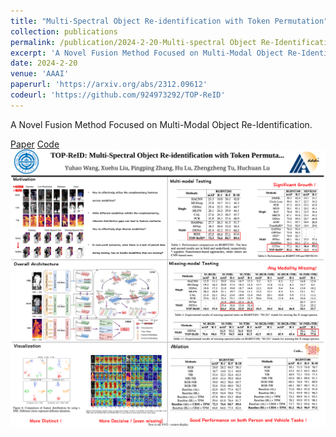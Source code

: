 ```yaml
---
title: "Multi-Spectral Object Re-identification with Token Permutation"
collection: publications
permalink: /publication/2024-2-20-Multi-spectral Object Re-Identification with Token Permutation
excerpt: 'A Novel Fusion Method Focused on Multi-Modal Object Re-Identification.'
date: 2024-2-20
venue: 'AAAI'
paperurl: 'https://arxiv.org/abs/2312.09612'
codeurl: 'https://github.com/924973292/TOP-ReID'
---
```

A Novel Fusion Method Focused on Multi-Modal Object Re-Identification.

[Paper](https://arxiv.org/abs/2312.09612)
[Code](https://github.com/924973292/TOP-ReID)
![AAAI_2024_poster.svg](..%2Fimages%2FAAAI_2024_poster.svg)
